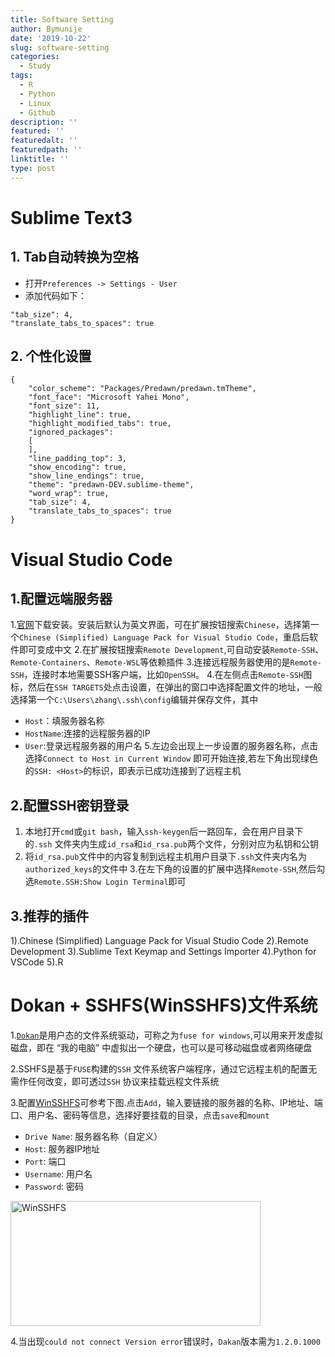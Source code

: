 ```yaml
---
title: Software Setting
author: Bymunije
date: '2019-10-22'
slug: software-setting
categories:
  - Study
tags:
  - R
  - Python
  - Linux
  - Github
description: ''
featured: ''
featuredalt: ''
featuredpath: ''
linktitle: ''
type: post
---
```

# Sublime Text3

## 1. Tab自动转换为空格

- 打开`Preferences -> Settings - User`
- 添加代码如下：
```
"tab_size": 4,
"translate_tabs_to_spaces": true
```

## 2. 个性化设置
```
{
	"color_scheme": "Packages/Predawn/predawn.tmTheme",
	"font_face": "Microsoft Yahei Mono",
	"font_size": 11,
	"highlight_line": true,
	"highlight_modified_tabs": true,
	"ignored_packages":
	[
	],
	"line_padding_top": 3,
	"show_encoding": true,
	"show_line_endings": true,
	"theme": "predawn-DEV.sublime-theme",
	"word_wrap": true,
	"tab_size": 4,
	"translate_tabs_to_spaces": true
}
```

# Visual Studio Code

## 1.配置远端服务器

1.[官网](https://code.visualstudio.com/)下载安装。安装后默认为英文界面，可在扩展按钮搜索`Chinese`，选择第一个`Chinese (Simplified) Language Pack for Visual Studio Code`，重启后软件即可变成中文
2.在扩展按钮搜索`Remote Development`,可自动安装`Remote-SSH`、`Remote-Containers`、`Remote-WSL`等依赖插件
3.连接远程服务器使用的是`Remote-SSH`，连接时本地需要SSH客户端，比如`OpenSSH`。
4.在左侧点击`Remote-SSH`图标，然后在`SSH TARGETS`处点击设置，在弹出的窗口中选择配置文件的地址，一般选择第一个`C:\Users\zhang\.ssh\config`编辑并保存文件，其中
- `Host`：填服务器名称
- `HostName`:连接的远程服务器的IP
- `User`:登录远程服务器的用户名
5.左边会出现上一步设置的服务器名称，点击选择`Connect to Host in Current Window` 即可开始连接,若左下角出现绿色的`SSH: <Host>`的标识，即表示已成功连接到了远程主机

## 2.配置SSH密钥登录

1. 本地打开`cmd`或`git bash`，输入`ssh-keygen`后一路回车，会在用户目录下的`.ssh` 文件夹内生成`id_rsa`和`id_rsa.pub`两个文件，分别对应为私钥和公钥
2. 将`id_rsa.pub`文件中的内容复制到远程主机用户目录下`.ssh`文件夹内名为 `authorized_keys`的文件中
3.在左下角的设置的扩展中选择`Remote-SSH`,然后勾选`Remote.SSH:Show Login Terminal`即可

## 3.推荐的插件

1).Chinese (Simplified) Language Pack for Visual Studio Code
2).Remote Development
3).Sublime Text Keymap and Settings Importer
4).Python for VSCode
5).R

# Dokan + SSHFS(WinSSHFS)文件系统

1.[`Dokan`](https://github.com/dokan-dev/dokany/releases)是用户态的文件系统驱动，可称之为`fuse for windows`,可以用来开发虚拟磁盘，即在 “我的电脑” 中虚拟出一个硬盘，也可以是可移动磁盘或者网络硬盘

2.SSHFS是基于`FUSE`构建的`SSH` 文件系统客户端程序，通过它远程主机的配置无需作任何改变，即可透过`SSH` 协议来挂载远程文件系统

3.配置[WinSSHFS](https://github.com/feo-cz/win-sshfs/releases)可参考下图.点击`Add`，输入要链接的服务器的名称、IP地址、端口、用户名、密码等信息，选择好要挂载的目录，点击`save`和`mount`

- `Drive Name`: 服务器名称（自定义）
- `Host`: 服务器IP地址
- `Port`: 端口
- `Username`: 用户名
- `Password`: 密码

<img src="/Study/2019-10-22-software-setting_files/WinSSHFS.jpg" alt="WinSSHFS" width="400px" height="200px"/>

4.当出现`could not connect Version error`错误时，`Dakan`版本需为`1.2.0.1000`




